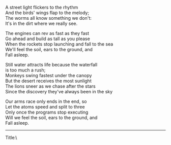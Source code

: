 A street light flickers to the rhythm\
And the birds' wings flap to the melody;\
The worms all know something we don't:\
It's in the dirt where we really see.

The engines can rev as fast as they fast\
Go ahead and build as tall as you please\
When the rockets stop launching and fall to the sea\
We'll feel the soil, ears to the ground, and\
Fall asleep.

Still water attracts life because the waterfall\
is too much a rush;\
Monkeys swing fastest under the canopy\
But the desert receives the most sunlight\
The lions sneer as we chase after the stars\
Since the discovery they've always been in the sky

Our arms race only ends in the end, so\
Let the atoms speed and split to three\
Only once the programs stop executing\
Will we feel the soil, ears to the ground, and\
Fall asleep.

-----

Title:\